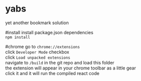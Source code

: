 # yabs
yet another bookmark solution

#install
install package.json dependencies \
`npm install`

#chrome
go to `chrome://extensions` \
click `Developer Mode` checkbox \
click `Load unpacked extensions` \
navigate to `/build` in the git repo and load this folder \
the extension will appear in your chrome toolbar as a little gear \
click it and it will run the compiled react code
